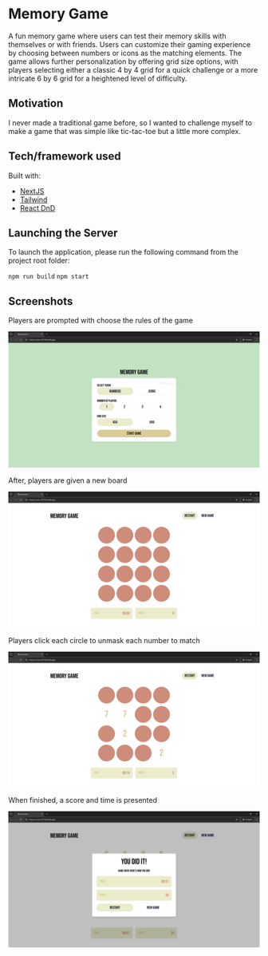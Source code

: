 # Memory Game

A fun memory game where users can test their memory skills with themselves or with friends. Users can customize their gaming experience by choosing between numbers or icons as the matching elements. The game allows further personalization by offering grid size options, with players selecting either a classic 4 by 4 grid for a quick challenge or a more intricate 6 by 6 grid for a heightened level of difficulty.

## Motivation

I never made a traditional game before, so I wanted to challenge myself to make a game that was simple like tic-tac-toe but a little more complex.

## Tech/framework used

Built with:

- [NextJS](https://github.com/vercel/next.js/)
- [Tailwind](https://github.com/tailwindlabs/tailwindcss)
- [React DnD](https://github.com/react-dnd/react-dnd)

## Launching the Server

To launch the application, please run the following command from the project root folder:

`npm run build`
`npm start`

## Screenshots

Players are prompted with choose the rules of the game

![](/public/img/MG1.PNG)

After, players are given a new board

![](/public/img/MG2.PNG)

Players click each circle to unmask each number to match

![](/public/img/MG3.PNG)

When finished, a score and time is presented

![](/public/img/MG4.PNG)
